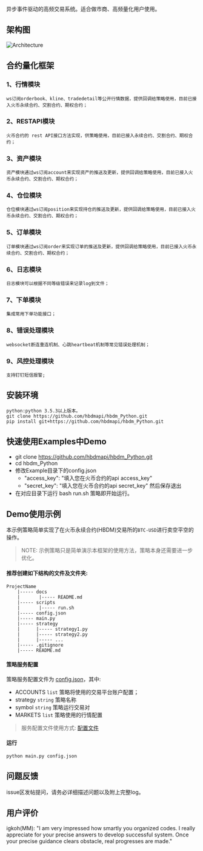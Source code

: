 
异步事件驱动的高频交易系统。适合做市商、高频量化用户使用。
## 架构图
![Architecture](https://raw.githubusercontent.com/hbdmapi/hbdm_Python/master/docs/framework.png)
## 合约量化框架
   ### 1、行情模块
    ws订阅orderbook、kline、tradedetail等公开行情数据，提供回调给策略使用，目前已接入火币永续合约、交割合约、期权合约；
   ### 2、RESTAPI模块
    火币合约的 rest API接口方法实现，供策略使用，目前已接入永续合约、交割合约、期权合约；
   ### 3、资产模块
    资产模块通过ws订阅account来实现资产的推送及更新，提供回调给策略使用，目前已接入火币永续合约、交割合约、期权合约；
   ### 4、仓位模块
    仓位模块通过ws订阅position来实现持仓的推送及更新，提供回调给策略使用，目前已接入火币永续合约、交割合约、期权合约；
   ### 5、订单模块
    订单模块通过ws订阅order来实现订单的推送及更新，提供回调给策略使用，目前已接入火币永续合约、交割合约、期权合约；
   ### 6、日志模块
    日志模块可以根据不同等级错误来记录log到文件；
   ### 7、下单模块
    集成常用下单功能接口；
   ### 8、错误处理模块
    websocket断连重连机制、心跳heartbeat机制等常见错误处理机制；
   ### 9、风控处理模块
    支持钉钉短信报警;
    
## 安装环境
    python:python 3.5.3以上版本。
    git clone https://github.com/hbdmapi/hbdm_Python.git
    pip install git+https://github.com/hbdmapi/hbdm_Python.git

## 快速使用Examples中Demo
   - git clone https://github.com/hbdmapi/hbdm_Python.git
   - cd hbdm_Python 
   - 修改Example目录下的config.json
     - "access_key": "填入您在火币合约的api access_key"
     - "secret_key": "填入您在火币合约的api secret_key"
    然后保存退出
   - 在对应目录下运行 bash run.sh 策略即开始运行。

## Demo使用示例

本示例策略简单实现了在火币永续合约(HBDM)交易所的`BTC-USD`进行卖空平空的操作。 

> NOTE: 示例策略只是简单演示本框架的使用方法，策略本身还需要进一步优化。


#### 推荐创建如下结构的文件及文件夹:
```text
ProjectName
    |----- docs
    |       |----- README.md
    |----- scripts
    |       |----- run.sh
    |----- config.json
    |----- main.py
    |----- strategy
    |      |----- strategy1.py
    |      |----- strategy2.py
    |      |----- ...
    |----- .gitignore
    |----- README.md
```

#### 策略服务配置

策略服务配置文件为 [config.json](config.json)，其中:

- ACCOUNTS `list` 策略将使用的交易平台账户配置；
- strategy `string` 策略名称
- symbol `string` 策略运行交易对
- MARKETS `list` 策略使用的行情配置

> 服务配置文件使用方式: [配置文件](/docs/config/README.md)


#### 运行

```text
python main.py config.json
```

## 问题反馈

issue区发帖提问，请务必详细描述问题以及附上完整log。

## 用户评价

igkoh(MM): "I am very impressed how smartly you organized codes.  I really appreciate for your precise answers to develop successful system. Once your precise guidance clears obstacle, real progresses are made."
